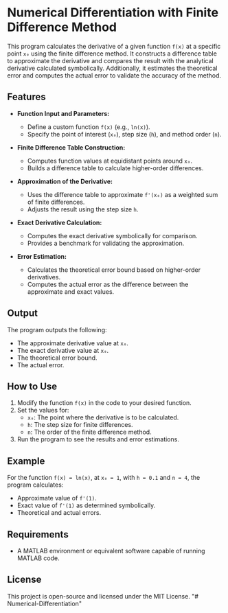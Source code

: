 # Numerical Differentiation with Finite Difference Method

This program calculates the derivative of a given function `f(x)` at a specific point `x₀` using the finite difference method. It constructs a difference table to approximate the derivative and compares the result with the analytical derivative calculated symbolically. Additionally, it estimates the theoretical error and computes the actual error to validate the accuracy of the method.

## Features

- **Function Input and Parameters:**
  - Define a custom function `f(x)` (e.g., `ln(x)`).
  - Specify the point of interest (`x₀`), step size (`h`), and method order (`n`).

- **Finite Difference Table Construction:**
  - Computes function values at equidistant points around `x₀`.
  - Builds a difference table to calculate higher-order differences.

- **Approximation of the Derivative:**
  - Uses the difference table to approximate `f'(x₀)` as a weighted sum of finite differences.
  - Adjusts the result using the step size `h`.

- **Exact Derivative Calculation:**
  - Computes the exact derivative symbolically for comparison.
  - Provides a benchmark for validating the approximation.

- **Error Estimation:**
  - Calculates the theoretical error bound based on higher-order derivatives.
  - Computes the actual error as the difference between the approximate and exact values.

## Output

The program outputs the following:
- The approximate derivative value at `x₀`.
- The exact derivative value at `x₀`.
- The theoretical error bound.
- The actual error.

## How to Use

1. Modify the function `f(x)` in the code to your desired function.
2. Set the values for:
   - `x₀`: The point where the derivative is to be calculated.
   - `h`: The step size for finite differences.
   - `n`: The order of the finite difference method.
3. Run the program to see the results and error estimations.

## Example

For the function `f(x) = ln(x)`, at `x₀ = 1`, with `h = 0.1` and `n = 4`, the program calculates:
- Approximate value of `f'(1)`.
- Exact value of `f'(1)` as determined symbolically.
- Theoretical and actual errors.

## Requirements

- A MATLAB environment or equivalent software capable of running MATLAB code.

## License

This project is open-source and licensed under the MIT License.
"# Numerical-Differentiation" 
